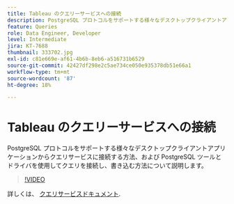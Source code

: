 ```yaml
---
title: Tableau のクエリーサービスへの接続
description: PostgreSQL プロトコルをサポートする様々なデスクトップクライアントアプリケーションからクエリサービスに接続する方法、および PostgreSQL ツールとドライバを使用してクエリを接続し、書き込む方法について説明します。
feature: Queries
role: Data Engineer, Developer
level: Intermediate
jira: KT-7688
thumbnail: 333702.jpg
exl-id: c81e669e-af61-4b6b-8eb6-a516731b6529
source-git-commit: 42427df298e2c5ae734ce050e935378db51e66a1
workflow-type: tm+mt
source-wordcount: '87'
ht-degree: 18%

---
```


# Tableau のクエリーサービスへの接続

PostgreSQL プロトコルをサポートする様々なデスクトップクライアントアプリケーションからクエリサービスに接続する方法、および PostgreSQL ツールとドライバを使用してクエリを接続し、書き込む方法について説明します。

>[!VIDEO](https://video.tv.adobe.com/v/333702?quality=12&learn=on)

詳しくは、 [クエリサービスドキュメント](https://experienceleague.adobe.com/docs/experience-platform/query/home.html?lang=ja).
